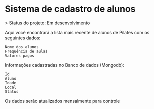 <h1>Sistema de cadastro de alunos</h1>
> Status do projeto: Em desenvolvimento

Aqui você encontrará a lista mais recente de alunos de Pilates com os seguintes dados:
```
Nome dos alunos
Frequência de aulas
Valores pagos
```
Informações cadastradas  no Banco de dados (Mongodb):
```
Id
Aluno
Idade
Local
Status
```

Os dados serão atualizados mensalmente para controle
